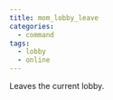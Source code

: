 ```yaml
---
title: mom_lobby_leave
categories:
  - command
tags:
  - lobby
  - online
---
```


Leaves the current lobby.
